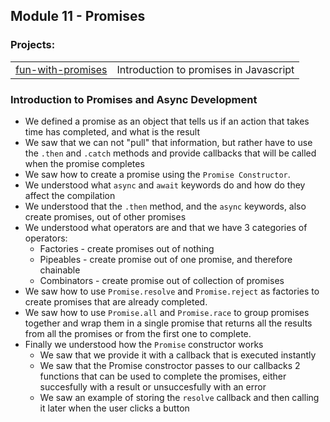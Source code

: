 ## Module 11 - Promises
### Projects:
|     |     |
| --- | --- |
| [fun-with-promises](./projects/fun-with-promises/) | Introduction to promises in Javascript |

### Introduction to Promises and Async Development
* We defined a promise as an object that tells us if an action that takes time has completed, and what is the result
* We saw that we can not "pull" that information, but rather have to use the `.then` and `.catch` methods and provide callbacks that will be called when the promise completes
* We saw how to create a promise using the `Promise Constructor`.
* We understood what `async` and `await` keywords do and how do they affect the compilation
* We understood that the `.then` method, and the `async` keywords, also create promises, out of other promises
* We understood what operators are and that we have 3 categories of operators:
  * Factories - create promises out of nothing
  * Pipeables - create promise out of one promise, and therefore chainable
  * Combinators - create promise out of collection of promises
* We saw how to use `Promise.resolve` and `Promise.reject` as factories to create promises that are already completed.
* We saw how to use `Promise.all` and `Promise.race` to group promises together and wrap them in a single promise that returns all the results from all the promises or from the first one to complete.
* Finally we understood how the `Promise` constructor works
  * We saw that we provide it with a callback that is executed instantly
  * We saw that the Promise constroctor passes to our callbacks 2 functions that can be used to complete the promises, either succesfully with a result or unsuccesfully with an error
  * We saw an example of storing the `resolve` callback and then calling it later when the user clicks a button



